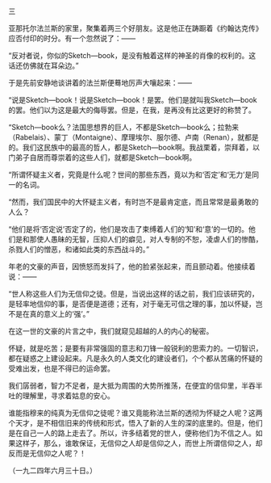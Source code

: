 三

  

亚那托尔法兰斯的家里，聚集着两三个好朋友。这是他正在踌蹰着《约翰达克传》应否付印的时分。有一个忽然说了：——

“反对者说，你似的Sketch—book，是没有触着这样的神圣的肖像的权利的。这话还仿佛就在耳朵边。”

于是先前安静地谈讲着的法兰斯便蓦地厉声大嚷起来：——

“说是Sketch—book！说是Sketch—book！是罢。他们是就叫我Sketch—book的罢。他们以为这是最大的侮辱罢。但是，在我，是再没有比这更好的称赞了。

“Sketch—book么？法国思想界的巨人，不都是Sketch—book么；拉勃来（Rabelais）、蒙丁（Montaigne）、摩理埃尔、服尔德、卢南（Renan），就都是的。我们这民族中的最高的哲人，都是Sketch—book啊。我战栗着，崇拜着，以门弟子自居而尊崇着的这些人们，就都是Sketch—book啊。

“所谓怀疑主义者，究竟是什么呢？世间的那些东西，竟以为和‘否定’和‘无力’是同一的名词。

“然而，我们国民中的大怀疑主义者，有时岂不是最肯定底，而且常常是最勇敢的人么？

“他们是将‘否定说’否定了的，他们是攻击了束缚着人们的‘知’和‘意’的一切的。他们是和那使人愚昧的无智，压抑人们的癖见，对人专制的不恕，凌虐人们的惨酷，杀戮人们的憎恶，和诸如此类的东西战斗的。”

年老的文豪的声音，因愤怒而发抖了，他的脸紧张起来，而且颤动着。他接续着说：——

“世人称这些人们为无信仰之徒。但是，当说出这样的话之前，我们应该研究的，是轻率地信仰的事，是否便是道德；还有，对于毫无可信之理的事，加以怀疑，岂不是在真的意义上的‘强’。”

在这一世的文豪的片言之中，我们就窥见超越的人的内心的秘密。

怀疑，就是吃苦；是要有非常强固的意志和刀锋一般锐利的思索力的。一切智识，都在疑惑之上建设起来。凡是永久的人类文化的建设者们，个个都从苦痛的怀疑的受难出发，也是不得已的运命罢。

我们孱弱者，智力不足者，是大抵为周围的大势所推荡，在便宜的信仰里，半吞半吐的理解里，寻求着姑息的安心。

谁能指穆来的纯真为无信仰之徒呢？谁又竟能称法兰斯的透彻为怀疑之人呢？这两个天才，是不相信旧来的传统和形式，悟入了新的人生的深的底里的。但是，他们是在自己一人的路上走去了。所以，许多结着党的世人，便称他们为不信之人。如果这样子，那么，谁敢保证，无信仰之人却是信仰之人，而世上所谓信仰之人，却反而是无信仰之人呢？！

  

（一九二四年六月三十日。）